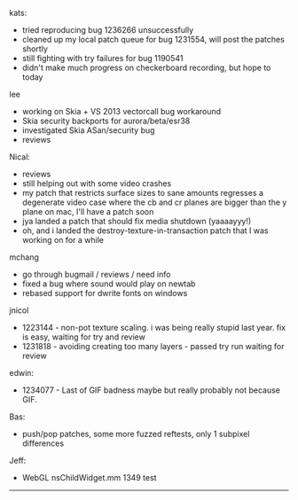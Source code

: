 kats:
* tried reproducing bug 1236266 unsuccessfully
* cleaned up my local patch queue for bug 1231554, will post the patches shortly
* still fighting with try failures for bug 1190541
* didn't make much progress on checkerboard recording, but hope to today



lee
* working on Skia + VS 2013 vectorcall bug workaround
* Skia security backports for aurora/beta/esr38
* investigated Skia ASan/security bug
* reviews



Nical:
* reviews
* still helping out with some video crashes
* my patch that restricts surface sizes to sane amounts regresses a degenerate video case where the cb and cr planes are bigger than the y plane on mac, I'll have a patch soon
* jya landed a patch that should fix media shutdown (yaaaayyy!)
* oh, and i landed the destroy-texture-in-transaction patch that I was working on for a while



mchang
* go through bugmail / reviews / need info
* fixed a bug where sound would play on newtab
* rebased support for dwrite fonts on windows



jnicol
* 1223144 - non-pot texture scaling. i was being really stupid last year. fix is easy, waiting for try and review
* 1231818 - avoiding creating too many layers - passed try run waiting for review



edwin:
* 1234077 - Last of GIF badness maybe but really probably not because GIF.



Bas:
* push/pop patches, some more fuzzed reftests, only 1 subpixel differences



Jeff:
* WebGL nsChildWidget.mm 1349 test

________________


